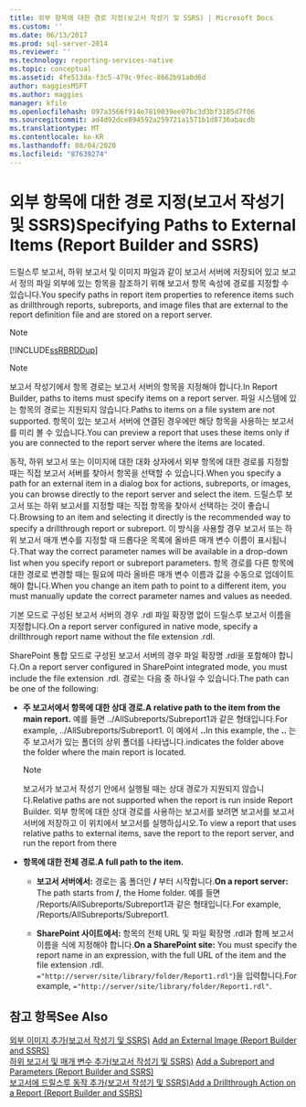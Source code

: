 ```yaml
---
title: 외부 항목에 대한 경로 지정(보고서 작성기 및 SSRS) | Microsoft Docs
ms.custom: ''
ms.date: 06/13/2017
ms.prod: sql-server-2014
ms.reviewer: ''
ms.technology: reporting-services-native
ms.topic: conceptual
ms.assetid: 4fe513da-f3c5-479c-9fec-8662b91a0d6d
author: maggiesMSFT
ms.author: maggies
manager: kfile
ms.openlocfilehash: 097a3566f914e7810039ee07bc3d3bf3185d7f06
ms.sourcegitcommit: ad4d92dce894592a259721a1571b1d8736abacdb
ms.translationtype: MT
ms.contentlocale: ko-KR
ms.lasthandoff: 08/04/2020
ms.locfileid: "87639274"
---
```

# <a name="specifying-paths-to-external-items-report-builder-and-ssrs"></a><span data-ttu-id="44bce-102">외부 항목에 대한 경로 지정(보고서 작성기 및 SSRS)</span><span class="sxs-lookup"><span data-stu-id="44bce-102">Specifying Paths to External Items (Report Builder and SSRS)</span></span>
  <span data-ttu-id="44bce-103">드릴스루 보고서, 하위 보고서 및 이미지 파일과 같이 보고서 서버에 저장되어 있고 보고서 정의 파일 외부에 있는 항목을 참조하기 위해 보고서 항목 속성에 경로를 지정할 수 있습니다.</span><span class="sxs-lookup"><span data-stu-id="44bce-103">You specify paths in report item properties to reference items such as drillthrough reports, subreports, and image files that are external to the report definition file and are stored on a report server.</span></span>  
  
> [!NOTE]  
>  [!INCLUDE[ssRBRDDup](../../includes/ssrbrddup-md.md)]  
  
> [!NOTE]  
>  <span data-ttu-id="44bce-104">보고서 작성기에서 항목 경로는 보고서 서버의 항목을 지정해야 합니다.</span><span class="sxs-lookup"><span data-stu-id="44bce-104">In Report Builder, paths to items must specify items on a report server.</span></span> <span data-ttu-id="44bce-105">파일 시스템에 있는 항목의 경로는 지원되지 않습니다.</span><span class="sxs-lookup"><span data-stu-id="44bce-105">Paths to items on a file system are not supported.</span></span> <span data-ttu-id="44bce-106">항목이 있는 보고서 서버에 연결된 경우에만 해당 항목을 사용하는 보고서를 미리 볼 수 있습니다.</span><span class="sxs-lookup"><span data-stu-id="44bce-106">You can preview a report that uses these items only if you are connected to the report server where the items are located.</span></span>  
  
 <span data-ttu-id="44bce-107">동작, 하위 보고서 또는 이미지에 대한 대화 상자에서 외부 항목에 대한 경로를 지정할 때는 직접 보고서 서버를 찾아서 항목을 선택할 수 있습니다.</span><span class="sxs-lookup"><span data-stu-id="44bce-107">When you specify a path for an external item in a dialog box for actions, subreports, or images, you can browse directly to the report server and select the item.</span></span> <span data-ttu-id="44bce-108">드릴스루 보고서 또는 하위 보고서를 지정할 때는 직접 항목을 찾아서 선택하는 것이 좋습니다.</span><span class="sxs-lookup"><span data-stu-id="44bce-108">Browsing to an item and selecting it directly is the recommended way to specify a drillthrough report or subreport.</span></span> <span data-ttu-id="44bce-109">이 방식을 사용할 경우 보고서 또는 하위 보고서 매개 변수를 지정할 때 드롭다운 목록에 올바른 매개 변수 이름이 표시됩니다.</span><span class="sxs-lookup"><span data-stu-id="44bce-109">That way the correct parameter names will be available in a drop-down list when you specify report or subreport parameters.</span></span> <span data-ttu-id="44bce-110">항목 경로를 다른 항목에 대한 경로로 변경할 때는 필요에 따라 올바른 매개 변수 이름과 값을 수동으로 업데이트해야 합니다.</span><span class="sxs-lookup"><span data-stu-id="44bce-110">When you change an item path to point to a different item, you must manually update the correct parameter names and values as needed.</span></span>  
  
 <span data-ttu-id="44bce-111">기본 모드로 구성된 보고서 서버의 경우 .rdl 파일 확장명 없이 드릴스루 보고서 이름을 지정합니다.</span><span class="sxs-lookup"><span data-stu-id="44bce-111">On a report server configured in native mode, specify a drillthrough report name without the file extension .rdl.</span></span>  
  
 <span data-ttu-id="44bce-112">SharePoint 통합 모드로 구성된 보고서 서버의 경우 파일 확장명 .rdl을 포함해야 합니다.</span><span class="sxs-lookup"><span data-stu-id="44bce-112">On a report server configured in SharePoint integrated mode, you must include the file extension .rdl.</span></span> <span data-ttu-id="44bce-113">경로는 다음 중 하나일 수 있습니다.</span><span class="sxs-lookup"><span data-stu-id="44bce-113">The path can be one of the following:</span></span>  
  
-   <span data-ttu-id="44bce-114">**주 보고서에서 항목에 대한 상대 경로.**</span><span class="sxs-lookup"><span data-stu-id="44bce-114">**A relative path to the item from the main report.**</span></span> <span data-ttu-id="44bce-115">예를 들면 ../AllSubreports/Subreport1과 같은 형태입니다.</span><span class="sxs-lookup"><span data-stu-id="44bce-115">For example, ../AllSubreports/Subreport1.</span></span> <span data-ttu-id="44bce-116">이 예에서 **..**</span><span class="sxs-lookup"><span data-stu-id="44bce-116">In this example, the **..**</span></span> <span data-ttu-id="44bce-117">는 주 보고서가 있는 폴더의 상위 폴더를 나타냅니다.</span><span class="sxs-lookup"><span data-stu-id="44bce-117">indicates the folder above the folder where the main report is located.</span></span>  
  
    > [!NOTE]  
    >  <span data-ttu-id="44bce-118">보고서가 보고서 작성기 안에서 실행될 때는 상대 경로가 지원되지 않습니다.</span><span class="sxs-lookup"><span data-stu-id="44bce-118">Relative paths are not supported when the report is run inside Report Builder.</span></span> <span data-ttu-id="44bce-119">외부 항목에 대한 상대 경로를 사용하는 보고서를 보려면 보고서를 보고서 서버에 저장하고 이 위치에서 보고서를 실행하십시오.</span><span class="sxs-lookup"><span data-stu-id="44bce-119">To view a report that uses relative paths to external items, save the report to the report server, and run the report from there</span></span>  
  
-   <span data-ttu-id="44bce-120">**항목에 대한 전체 경로.**</span><span class="sxs-lookup"><span data-stu-id="44bce-120">**A full path to the item.**</span></span>  
  
    -   <span data-ttu-id="44bce-121">**보고서 서버에서:** 경로는 홈 폴더인 **/** 부터 시작합니다.</span><span class="sxs-lookup"><span data-stu-id="44bce-121">**On a report server:** The path starts from **/**, the Home folder.</span></span> <span data-ttu-id="44bce-122">예를 들면 /Reports/AllSubreports/Subreport1과 같은 형태입니다.</span><span class="sxs-lookup"><span data-stu-id="44bce-122">For example, /Reports/AllSubreports/Subreport1.</span></span>  
  
    -   <span data-ttu-id="44bce-123">**SharePoint 사이트에서:** 항목의 전체 URL 및 파일 확장명 .rdl과 함께 보고서 이름을 식에 지정해야 합니다.</span><span class="sxs-lookup"><span data-stu-id="44bce-123">**On a SharePoint site:** You must specify the report name in an expression, with the full URL of the item and the file extension .rdl.</span></span> <span data-ttu-id="44bce-124">`="http://server/site/library/folder/Report1.rdl"`)을 입력합니다.</span><span class="sxs-lookup"><span data-stu-id="44bce-124">For example, `="http://server/site/library/folder/Report1.rdl"`.</span></span>  
  
## <a name="see-also"></a><span data-ttu-id="44bce-125">참고 항목</span><span class="sxs-lookup"><span data-stu-id="44bce-125">See Also</span></span>  
 <span data-ttu-id="44bce-126">[외부 이미지 추가&#40;보고서 작성기 및 SSRS&#41;](add-an-external-image-report-builder-and-ssrs.md) </span><span class="sxs-lookup"><span data-stu-id="44bce-126">[Add an External Image &#40;Report Builder and SSRS&#41;](add-an-external-image-report-builder-and-ssrs.md) </span></span>  
 <span data-ttu-id="44bce-127">[하위 보고서 및 매개 변수 추가&#40;보고서 작성기 및 SSRS&#41;](add-a-subreport-and-parameters-report-builder-and-ssrs.md) </span><span class="sxs-lookup"><span data-stu-id="44bce-127">[Add a Subreport and Parameters &#40;Report Builder and SSRS&#41;](add-a-subreport-and-parameters-report-builder-and-ssrs.md) </span></span>  
 [<span data-ttu-id="44bce-128">보고서에 드릴스루 동작 추가&#40;보고서 작성기 및 SSRS&#41;</span><span class="sxs-lookup"><span data-stu-id="44bce-128">Add a Drillthrough Action on a Report &#40;Report Builder and SSRS&#41;</span></span>](add-a-drillthrough-action-on-a-report-report-builder-and-ssrs.md)  
  
  
